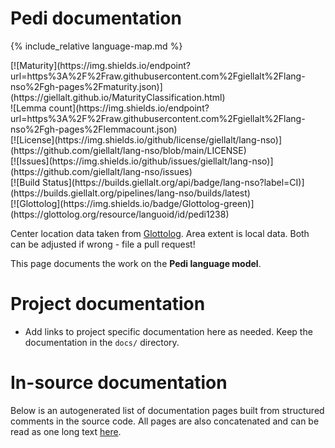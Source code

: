 # Pedi documentation

<div class="twocolumn map" markdown="1">

{% include_relative language-map.md %}

<div class="badges" markdown="1">
[![Maturity](https://img.shields.io/endpoint?url=https%3A%2F%2Fraw.githubusercontent.com%2Fgiellalt%2Flang-nso%2Fgh-pages%2Fmaturity.json)](https://giellalt.github.io/MaturityClassification.html) <br/>
![Lemma count](https://img.shields.io/endpoint?url=https%3A%2F%2Fraw.githubusercontent.com%2Fgiellalt%2Flang-nso%2Fgh-pages%2Flemmacount.json) <br/>
[![License](https://img.shields.io/github/license/giellalt/lang-nso)](https://github.com/giellalt/lang-nso/blob/main/LICENSE) <br/>
[![Issues](https://img.shields.io/github/issues/giellalt/lang-nso)](https://github.com/giellalt/lang-nso/issues) <br/>
[![Build Status](https://builds.giellalt.org/api/badge/lang-nso?label=CI)](https://builds.giellalt.org/pipelines/lang-nso/builds/latest) <br/>
[![Glottolog](https://img.shields.io/badge/Glottolog-green)](https://glottolog.org/resource/languoid/id/pedi1238)
</div>

Center location data taken from [Glottolog](https://glottolog.org/). Area extent is local data. Both can be adjusted if wrong - file a pull request!

</div>

This page documents the work on the **Pedi language model**. 

# Project documentation

* Add links to project specific documentation here as needed. Keep the documentation in the `docs/` directory.

# In-source documentation

Below is an autogenerated list of documentation pages built from structured comments in the source code. All pages are also concatenated and can be read as one long text [here](nso.md).
